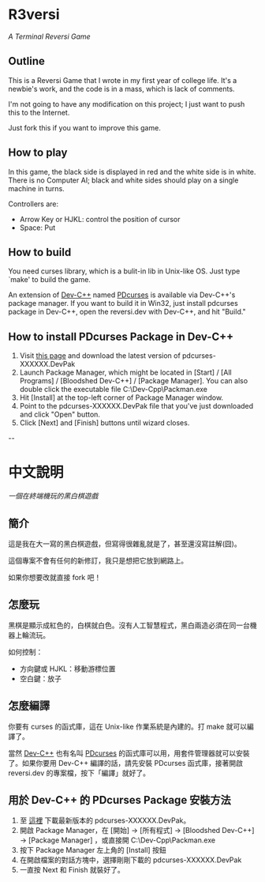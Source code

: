 R3versi
=======

*A Terminal Reversi Game*


Outline
-------

This is a Reversi Game that I wrote in my first year of college life.  It's a newbie's work, and the code is in a mass, which is lack of comments.

I'm not going to have any modification on this project; I just want to push this to the Internet.

Just fork this if you want to improve this game.

How to play
-----------

In this game, the black side is displayed in red and the white side is in white.  There is no Computer AI; black and white sides should play on a single machine in turns.

Controllers are:

* Arrow Key or HJKL: control the position of cursor
* Space: Put

How to build
------------

You need curses library, which is a bulit-in lib in Unix-like OS.  Just type `make' to build the game.

An extension of [Dev-C++](http://www.bloodshed.net/devcpp.html) named [PDcurses](http://pdcurses.sourceforge.net/) is available via Dev-C++'s package manager.  If you want to build it in Win32, just install pdcurses package in Dev-C++, open the reversi.dev with Dev-C++, and hit "Build."

## How to install PDcurses Package in Dev-C++

 1. Visit [this page](http://sourceforge.net/projects/devpaks/files/pdcurses/) and download the latest version of pdcurses-XXXXXX.DevPak
 2. Launch Package Manager, which might be located in [Start] / [All Programs] / [Bloodshed Dev-C++] / [Package Manager]. You can also double click the executable file C:\Dev-Cpp\Packman.exe
 3. Hit [Install] at the top-left corner of Package Manager window.
 4. Point to the pdcurses-XXXXXX.DevPak file that you've just downloaded and click "Open" button.
 5. Click [Next] and [Finish] buttons until wizard closes.

--

中文說明
====

*一個在終端機玩的黑白棋遊戲*

簡介
----

這是我在大一寫的黑白棋遊戲，但寫得很雜亂就是了，甚至還沒寫註解(囧)。

這個專案不會有任何的新修訂，我只是想把它放到網路上。

如果你想要改就直接 fork 吧！

怎麼玩
---

黑棋是顯示成紅色的，白棋就白色。沒有人工智慧程式，黑白兩造必須在同一台機器上輪流玩。

如何控制：

* 方向鍵或 HJKL：移動游標位置
* 空白鍵：放子

怎麼編譯
----

你要有 curses 的函式庫，這在 Unix-like 作業系統是內建的。打 make 就可以編譯了。

當然 [Dev-C++](http://www.bloodshed.net/devcpp.html) 也有名叫 [PDcurses](http://pdcurses.sourceforge.net/)  的函式庫可以用，用套件管理器就可以安裝了。如果你要用 Dev-C++ 編譯的話，請先安裝 PDcurses 函式庫，接著開啟 reversi.dev 的專案檔，按下「編譯」就好了。

## 用於 Dev-C++ 的 PDcurses Package 安裝方法

 1. 至 [這裡](http://sourceforge.net/projects/devpaks/files/pdcurses/) 下載最新版本的 pdcurses-XXXXXX.DevPak。
 2. 開啟 Package Manager，在 [開始] → [所有程式] → [Bloodshed Dev-C++] → [Package Manager] ，或直接開 C:\Dev-Cpp\Packman.exe
 3. 按下 Package Manager 左上角的 [Install] 按鈕
 4. 在開啟檔案的對話方塊中，選擇剛剛下載的 pdcurses-XXXXXX.DevPak
 5. 一直按 Next 和 Finish 就裝好了。